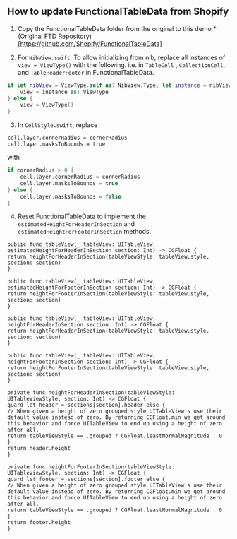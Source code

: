 ## How to update FunctionalTableData from Shopify


1. Copy the FunctionalTableData folder from the original to this demo
    *(Original FTD Repository)[https://github.com/Shopify/FunctionalTableData]

2. For `NibView.swift`. To allow initializing from nib, replace all instances of `view = ViewType()` with the following. i.e. in `TableCell` ,  `CollectionCell`, and `TableHeaderFooter` in FunctionalTableData.
```swift
if let nibView = ViewType.self as? NibView.Type, let instance = nibView.instanceFromNib() {
    view = instance as! ViewType
} else {
    view = ViewType()
}
```

3. In `CellStyle.swift`, replace
```
cell.layer.cornerRadius = cornerRadius
cell.layer.masksToBounds = true
```

with

```swift
if cornerRadius > 0 {
    cell.layer.cornerRadius = cornerRadius
    cell.layer.masksToBounds = true
} else {
    cell.layer.masksToBounds = false
}
```

4. Reset FunctionalTableData to implement the `estimatedHeightForHeaderInSection` and `estimatedHeightForFooterInSection` methods.
```
public func tableView(_ tableView: UITableView, estimatedHeightForHeaderInSection section: Int) -> CGFloat {
return heightForHeaderInSection(tableViewStyle: tableView.style, section: section)
}

public func tableView(_ tableView: UITableView, estimatedHeightForFooterInSection section: Int) -> CGFloat {
return heightForFooterInSection(tableViewStyle: tableView.style, section: section)
}

public func tableView(_ tableView: UITableView, heightForHeaderInSection section: Int) -> CGFloat {
return heightForHeaderInSection(tableViewStyle: tableView.style, section: section)
}

public func tableView(_ tableView: UITableView, heightForFooterInSection section: Int) -> CGFloat {
return heightForFooterInSection(tableViewStyle: tableView.style, section: section)
}

private func heightForHeaderInSection(tableViewStyle: UITableViewStyle, section: Int) -> CGFloat {
guard let header = sections[section].header else {
// When given a height of zero grouped style UITableView's use their default value instead of zero. By returning CGFloat.min we get around this behavior and force UITableView to end up using a height of zero after all.
return tableViewStyle == .grouped ? CGFloat.leastNormalMagnitude : 0
}
return header.height
}

private func heightForFooterInSection(tableViewStyle: UITableViewStyle, section: Int) -> CGFloat {
guard let footer = sections[section].footer else {
// When given a height of zero grouped style UITableView's use their default value instead of zero. By returning CGFloat.min we get around this behavior and force UITableView to end up using a height of zero after all.
return tableViewStyle == .grouped ? CGFloat.leastNormalMagnitude : 0
}
return footer.height
}
```
